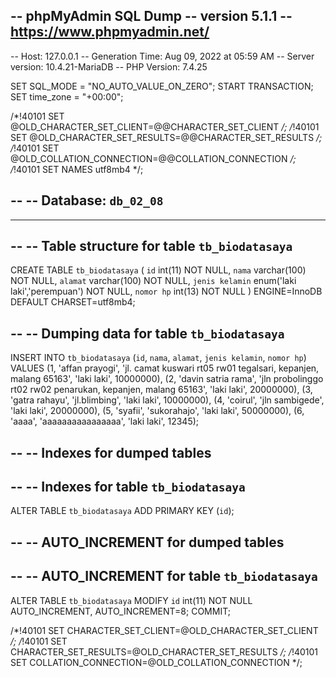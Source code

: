 -- phpMyAdmin SQL Dump
-- version 5.1.1
-- https://www.phpmyadmin.net/
--
-- Host: 127.0.0.1
-- Generation Time: Aug 09, 2022 at 05:59 AM
-- Server version: 10.4.21-MariaDB
-- PHP Version: 7.4.25

SET SQL_MODE = "NO_AUTO_VALUE_ON_ZERO";
START TRANSACTION;
SET time_zone = "+00:00";


/*!40101 SET @OLD_CHARACTER_SET_CLIENT=@@CHARACTER_SET_CLIENT */;
/*!40101 SET @OLD_CHARACTER_SET_RESULTS=@@CHARACTER_SET_RESULTS */;
/*!40101 SET @OLD_COLLATION_CONNECTION=@@COLLATION_CONNECTION */;
/*!40101 SET NAMES utf8mb4 */;

--
-- Database: `db_02_08`
--

-- --------------------------------------------------------

--
-- Table structure for table `tb_biodatasaya`
--

CREATE TABLE `tb_biodatasaya` (
  `id` int(11) NOT NULL,
  `nama` varchar(100) NOT NULL,
  `alamat` varchar(100) NOT NULL,
  `jenis kelamin` enum('laki laki','perempuan') NOT NULL,
  `nomor hp` int(13) NOT NULL
) ENGINE=InnoDB DEFAULT CHARSET=utf8mb4;

--
-- Dumping data for table `tb_biodatasaya`
--

INSERT INTO `tb_biodatasaya` (`id`, `nama`, `alamat`, `jenis kelamin`, `nomor hp`) VALUES
(1, 'affan prayogi', 'jl. camat kuswari rt05 rw01 tegalsari, kepanjen, malang 65163', 'laki laki', 10000000),
(2, 'davin satria rama', 'jln probolinggo rt02 rw02 penarukan, kepanjen, malang 65163', 'laki laki', 20000000),
(3, 'gatra rahayu', 'jl.blimbing', 'laki laki', 10000000),
(4, 'coirul', 'jln sambigede', 'laki laki', 20000000),
(5, 'syafii', 'sukorahajo', 'laki laki', 50000000),
(6, 'aaaa', 'aaaaaaaaaaaaaaaa', 'laki laki', 12345);

--
-- Indexes for dumped tables
--

--
-- Indexes for table `tb_biodatasaya`
--
ALTER TABLE `tb_biodatasaya`
  ADD PRIMARY KEY (`id`);

--
-- AUTO_INCREMENT for dumped tables
--

--
-- AUTO_INCREMENT for table `tb_biodatasaya`
--
ALTER TABLE `tb_biodatasaya`
  MODIFY `id` int(11) NOT NULL AUTO_INCREMENT, AUTO_INCREMENT=8;
COMMIT;

/*!40101 SET CHARACTER_SET_CLIENT=@OLD_CHARACTER_SET_CLIENT */;
/*!40101 SET CHARACTER_SET_RESULTS=@OLD_CHARACTER_SET_RESULTS */;
/*!40101 SET COLLATION_CONNECTION=@OLD_COLLATION_CONNECTION */;

